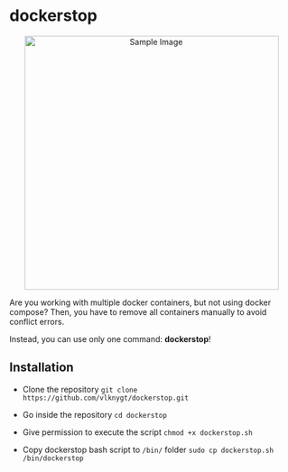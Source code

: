 
# dockerstop
<center><img src="[https://raw.githubusercontent.com/vlknygt/dockerstop/refs/heads/main/dockerstop.gif?token=GHSAT0AAAAAACYMA5JN5KOUG2ZS77MB7SYGZ6KIR6Q](https://github.com/vlknygt/dockerstop/blob/main/dockerstop.gif?raw=true)" alt="Sample Image" width="450"></center>

Are you working with multiple docker containers, but not using docker compose? Then, you have to remove all containers manually to avoid conflict errors.

Instead, you can use only one command: **dockerstop**!  

## Installation
* Clone the repository
`git clone https://github.com/vlknygt/dockerstop.git`

* Go inside the repository
`cd dockerstop`

* Give permission to execute the script
`chmod +x dockerstop.sh`

* Copy dockerstop bash script to `/bin/` folder
`sudo cp dockerstop.sh /bin/dockerstop`
